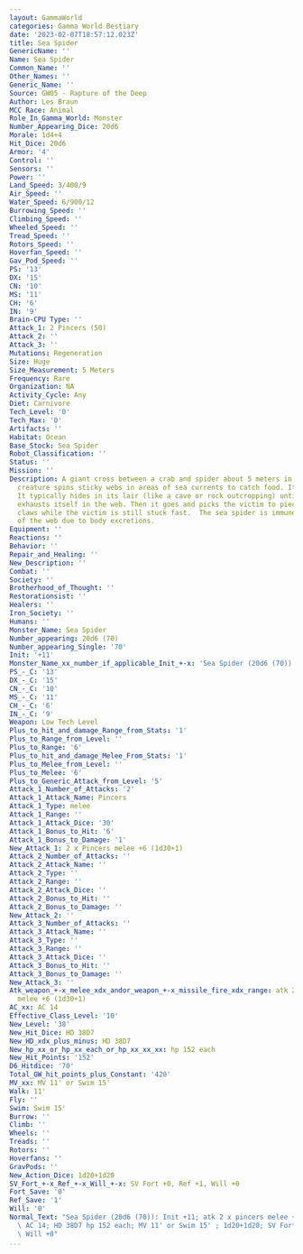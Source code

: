 ```yaml
---
layout: GammaWorld
categories: Gamma World Bestiary
date: '2023-02-07T18:57:12.023Z'
title: Sea Spider
GenericName: ''
Name: Sea Spider
Common_Name: ''
Other_Names: ''
Generic_Name: ''
Source: GW05 - Rapture of the Deep
Author: Les Braun
MCC Race: Animal
Role_In_Gamma_World: Monster
Number_Appearing_Dice: 20d6
Morale: 1d4+4
Hit_Dice: 20d6
Armor: '4'
Control: ''
Sensors: ''
Power: ''
Land_Speed: 3/400/9
Air_Speed: ''
Water_Speed: 6/900/12
Burrowing_Speed: ''
Climbing_Speed: ''
Wheeled_Speed: ''
Tread_Speed: ''
Rotors_Speed: ''
Hoverfan_Speed: ''
Gav_Pod_Speed: ''
PS: '13'
DX: '15'
CN: '10'
MS: '11'
CH: '6'
IN: '9'
Brain-CPU Type: ''
Attack_1: 2 Pincers (50)
Attack_2: ''
Attack_3: ''
Mutations: Regeneration
Size: Huge
Size_Measurement: 5 Meters
Frequency: Rare
Organization: NA
Activity_Cycle: Any
Diet: Carnivore
Tech_Level: '0'
Tech_Max: '0'
Artifacts: ''
Habitat: Ocean
Base_Stock: Sea Spider
Robot_Classification: ''
Status: ''
Mission: ''
Description: A giant cross between a crab and spider about 5 meters in size. This
  creature spins sticky webs in areas of sea currents to catch food. It is non- venomous.
  It typically hides in its lair (like a cave or rock outcropping) until its prey
  exhausts itself in the web. Then it goes and picks the victim to pieces with its
  claws while the victim is still stuck fast.  The sea spider is immune to the stickiness
  of the web due to body excretions.
Equipment: ''
Reactions: ''
Behavior: ''
Repair_and_Healing: ''
New_Description: ''
Combat: ''
Society: ''
Brotherhood_of_Thought: ''
Restorationsist: ''
Healers: ''
Iron_Society: ''
Humans: ''
Monster_Name: Sea Spider
Number_appearing: 20d6 (70)
Number_appearing_Single: '70'
Init: '+11'
Monster_Name_xx_number_if_applicable_Init_+-x: 'Sea Spider (20d6 (70)): Init +11'
PS_-_C: '13'
DX_-_C: '15'
CN_-_C: '10'
MS_-_C: '11'
CH_-_C: '6'
IN_-_C: '9'
Weapon: Low Tech Level
Plus_to_hit_and_damage_Range_from_Stats: '1'
Plus_to_Range_from_Level: ''
Plus_to_Range: '6'
Plus_to_hit_and_damage_Melee_From_Stats: '1'
Plus_to_Melee_from_Level: ''
Plus_to_Melee: '6'
Plus_to_Generic_Attack_from_Level: '5'
Attack_1_Number_of_Attacks: '2'
Attack_1_Attack_Name: Pincers
Attack_1_Type: melee
Attack_1_Range: ''
Attack_1_Attack_Dice: '30'
Attack_1_Bonus_to_Hit: '6'
Attack_1_Bonus_to_Damage: '1'
New_Attack_1: 2 x Pincers melee +6 (1d30+1)
Attack_2_Number_of_Attacks: ''
Attack_2_Attack_Name: ''
Attack_2_Type: ''
Attack_2_Range: ''
Attack_2_Attack_Dice: ''
Attack_2_Bonus_to_Hit: ''
Attack_2_Bonus_to_Damage: ''
New_Attack_2: ''
Attack_3_Number_of_Attacks: ''
Attack_3_Attack_Name: ''
Attack_3_Type: ''
Attack_3_Range: ''
Attack_3_Attack_Dice: ''
Attack_3_Bonus_to_Hit: ''
Attack_3_Bonus_to_Damage: ''
New_Attack_3: ''
Atk_weapon_+-x_melee_xdx_andor_weapon_+-x_missile_fire_xdx_range: atk 2 x pincers
  melee +6 (1d30+1)
AC_xx: AC 14
Effective_Class_Level: '10'
New_Level: '38'
New_Hit_Dice: HD 38D7
New_HD_xdx_plus_minus: HD 38D7
New_hp_xx_or_hp_xx_each_or_hp_xx_xx_xx: hp 152 each
New_Hit_Points: '152'
D6_Hitdice: '70'
Total_GW_hit_points_plus_Constant: '420'
MV_xx: MV 11' or Swim 15'
Walk: 11'
Fly: ''
Swim: Swim 15'
Burrow: ''
Climb: ''
Wheels: ''
Treads: ''
Rotors: ''
Hoverfans: ''
GravPods: ''
New_Action_Dice: 1d20+1d20
SV_Fort_+-x_Ref_+-x_Will_+-x: SV Fort +0, Ref +1, Will +0
Fort_Save: '0'
Ref_Save: '1'
Will: '0'
Normal_Text: "Sea Spider (20d6 (70)): Init +11; atk 2 x pincers melee +6 (1d30+1);\
  \ AC 14; HD 38D7 hp 152 each; MV 11' or Swim 15' ; 1d20+1d20; SV Fort +0, Ref +1,\
  \ Will +0"
...
```

